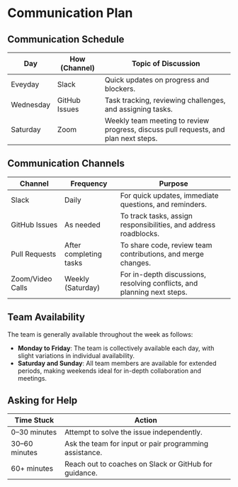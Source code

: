 # Communication Plan

## Communication Schedule

| Day       | How (Channel)     | Topic of Discussion                                                    |
|-----------|-------------------|------------------------------------------------------------------------|
| Eveyday   | Slack             | Quick updates on progress and blockers.                                |
| Wednesday | GitHub Issues     | Task tracking, reviewing challenges, and assigning tasks.             |
| Saturday  | Zoom              | Weekly team meeting to review progress, discuss pull requests, and plan next steps. |

## Communication Channels

| Channel           | Frequency       | Purpose                                                                 |
|-------------------|-----------------|-------------------------------------------------------------------------|
| Slack     | Daily           | For quick updates, immediate questions, and reminders.                 |
| GitHub Issues     | As needed       | To track tasks, assign responsibilities, and address roadblocks.      |
| Pull Requests     | After completing tasks | To share code, review team contributions, and merge changes. |
| Zoom/Video Calls  | Weekly (Saturday) | For in-depth discussions, resolving conflicts, and planning next steps. |

## Team Availability

The team is generally available throughout the week as follows:

- **Monday to Friday**: The team is collectively available  each day, with slight variations in individual availability.
- **Saturday and Sunday**: All team members are available for extended periods, making weekends ideal for in-depth collaboration and meetings.

## Asking for Help

| Time Stuck        | Action                                                             |
|-------------------|--------------------------------------------------------------------|
| 0–30 minutes      | Attempt to solve the issue independently.                          |
| 30–60 minutes     | Ask the team for input or pair programming assistance.             |
| 60+ minutes       | Reach out to coaches on Slack or GitHub for guidance.              |

<!-- Note: The markdown issues in this document are intentional because markdown is restricted. -->
